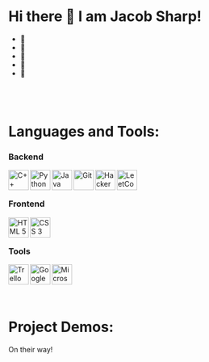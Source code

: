 # Hi there 👋 I am Jacob Sharp!

- 🌱 
- 🔭 
- 👯 
- 🤔 
- 💬 
<br/><br/><br/><br/>

# Languages and Tools:
### Backend
<img align="left" height=40 width=40 src="https://ico.vercel.app/cplusplus/add" alt="C++"/>
<img align="left" height=40 width=40 src="https://ico.vercel.app/python/add" alt="Python"/>
<img align="left" height=40 width=40 src="https://www.shareicon.net/data/512x512/2015/09/18/102870_java_512x512.png" alt="Java"/>
<img align="left" height=40 width=40 src="https://ico.vercel.app/git/add" alt="Git"/>
<img align="left" height=40 width=40 src="https://ico.vercel.app/hackerrank/add" alt="HackerRank"/>
<img align="left" height=40 width=40 src="https://ico.vercel.app/leetcode/add" alt="LeetCode"/>
<br/><br/>

### Frontend
<img align="left" height=40 width=40 src="https://ico.vercel.app/html5/add" alt="HTML 5"/>
<img align="left" height=40 width=40 src="https://ico.vercel.app/css3/add" alt="CSS 3"/>
<br/><br/>

### Tools
<img align="left" height=40 width=40 src="https://ico.vercel.app/trello/add" alt="Trello"/>
<img align="left" height=40 width=40 src="https://ico.vercel.app/googlecolab/add" alt="Google Colab"/>
<img align="left" height=40 width=40 src="https://ico.vercel.app/microsoftoffice/add" alt="Microsoft Office"/>
<br/><br/><br/><br/>

# Project Demos:
On their way!
<br/><br/><br/><br/>
